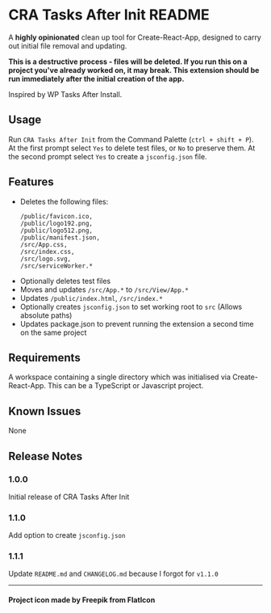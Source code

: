 # CRA Tasks After Init README

A **highly opinionated** clean up tool for Create-React-App, designed to carry out initial file removal and updating.

**This is a destructive process - files will be deleted. If you run this on a project you've already worked on, it may break. This extension should be run immediately after the initial creation of the app.**

Inspired by WP Tasks After Install.

## Usage

Run `CRA Tasks After Init` from the Command Palette (`ctrl + shift + P`). At the first prompt select `Yes` to delete test files, or `No` to preserve them. At the second prompt select `Yes` to create a `jsconfig.json` file.

## Features

- Deletes the following files:
  ```
  /public/favicon.ico,
  /public/logo192.png,
  /public/logo512.png,
  /public/manifest.json,
  /src/App.css,
  /src/index.css,
  /src/logo.svg,
  /src/serviceWorker.*
  ```
- Optionally deletes test files
- Moves and updates `/src/App.*` to `/src/View/App.*`
- Updates `/public/index.html`, `/src/index.*`
- Optionally creates `jsconfig.json` to set working root to `src` (Allows absolute paths)
- Updates package.json to prevent running the extension a second time on the same project

## Requirements

A workspace containing a single directory which was initialised via Create-React-App. This can be a TypeScript or Javascript project.

## Known Issues

None

## Release Notes

### 1.0.0

Initial release of CRA Tasks After Init

### 1.1.0

Add option to create `jsconfig.json`

### 1.1.1

Update `README.md` and `CHANGELOG.md` because I forgot for `v1.1.0`

---

#### Project icon made by Freepik from FlatIcon
